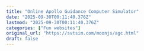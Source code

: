 ```yaml
---
title: "Online Apollo Guidance Computer Simulator"
date: "2025-09-30T00:11:40.376Z"
lastmod: "2025-09-30T00:11:40.376Z"
categories: ["Fun websites"]
original_url: "https://svtsim.com/moonjs/agc.html"
draft: false
---
```

